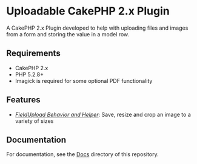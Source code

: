 # Uploadable CakePHP 2.x Plugin
A CakePHP 2.x Plugin developed to help with uploading files and images from a form and storing the value in a model row.

## Requirements
* CakePHP 2.x
* PHP 5.2.8+
* Imagick is required for some optional PDF functionality

## Features
* *[FieldUpload Behavior and Helper](/blob/master/Docs/Documentation/FieldUpload.md)*: Save, resize and crop an image to a variety of sizes

## Documentation
For documentation, see the [Docs](Docs/Home.md) directory of this repository.
